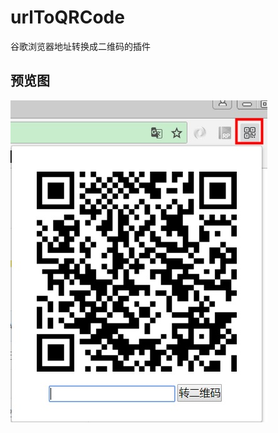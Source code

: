 # urlToQRCode
谷歌浏览器地址转换成二维码的插件
## 预览图
![预览图](https://github.com/ykl522/chrome_urlToQRCode/blob/master/images/img.jpg)
